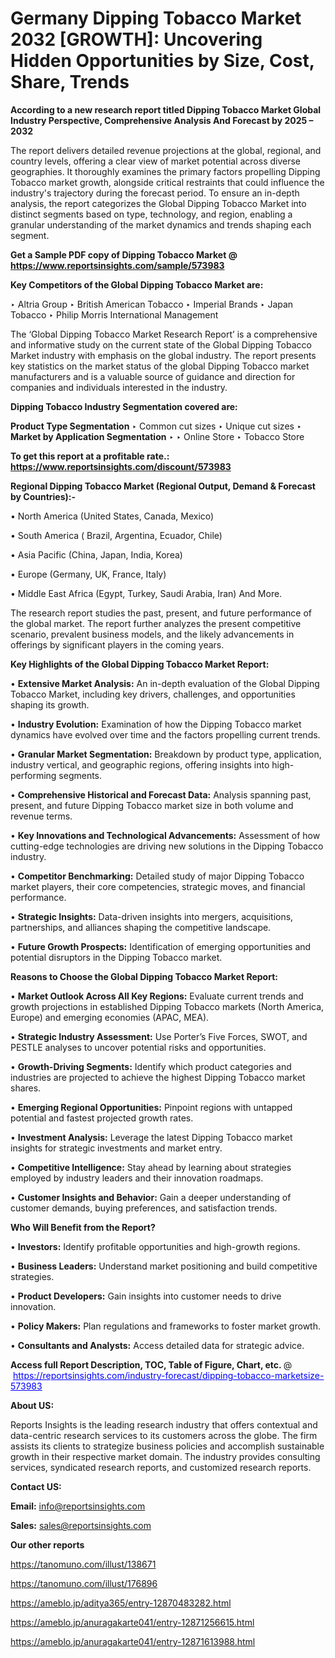# Germany Dipping Tobacco Market 2032 [GROWTH]: Uncovering Hidden Opportunities by Size, Cost, Share, Trends

<strong>According to a new research report titled Dipping Tobacco Market Global Industry Perspective, Comprehensive Analysis And Forecast by 2025 – 2032</strong>

The report delivers detailed revenue projections at the global, regional, and country levels, offering a clear view of market potential across diverse geographies. It thoroughly examines the primary factors propelling Dipping Tobacco market growth, alongside critical restraints that could influence the industry's trajectory during the forecast period. To ensure an in-depth analysis, the report categorizes the Global Dipping Tobacco Market into distinct segments based on type, technology, and region, enabling a granular understanding of the market dynamics and trends shaping each segment.

<strong>Get a Sample PDF copy of Dipping Tobacco Market </strong><strong>@<a href=https://www.reportsinsights.com/sample/573983 style=color:#0000ff;> https://www.reportsinsights.com/sample/573983</a></strong></font>

<strong>Key Competitors of the Global Dipping Tobacco Market are:</strong>

‣ Altria Group
‣ British American Tobacco
‣ Imperial Brands
‣ Japan Tobacco
‣ Philip Morris International Management

The ‘Global Dipping Tobacco Market Research Report’ is a comprehensive and informative study on the current state of the Global Dipping Tobacco Market industry with emphasis on the global industry. The report presents key statistics on the market status of the global Dipping Tobacco market manufacturers and is a valuable source of guidance and direction for companies and individuals interested in the industry.

<strong>Dipping Tobacco Industry Segmentation covered are:</strong>

<strong>Product Type Segmentation</strong>
‣
Common cut sizes
‣ Unique cut sizes
‣ 
<strong>Market by Application Segmentation</strong>
‣
‣  Online Store
‣ Tobacco Store

<strong>To get this report at a profitable rate.: <a href=https://www.reportsinsights.com/discount/573983 style=color:#0000ff;>https://www.reportsinsights.com/discount/573983</a></strong></font>

<strong>Regional Dipping Tobacco Market (Regional Output, Demand &amp; Forecast by Countries):-</strong>

• North America (United States, Canada, Mexico)

• South America ( Brazil, Argentina, Ecuador, Chile)

• Asia Pacific (China, Japan, India, Korea)

• Europe (Germany, UK, France, Italy)

• Middle East Africa (Egypt, Turkey, Saudi Arabia, Iran) And More.

The research report studies the past, present, and future performance of the global market. The report further analyzes the present competitive scenario, prevalent business models, and the likely advancements in offerings by significant players in the coming years.

<strong>Key Highlights of the Global Dipping Tobacco Market Report:</strong>

• <strong>Extensive Market Analysis:</strong> An in-depth evaluation of the Global Dipping Tobacco Market, including key drivers, challenges, and opportunities shaping its growth.

• <strong>Industry Evolution:</strong> Examination of how the Dipping Tobacco market dynamics have evolved over time and the factors propelling current trends.

• <strong>Granular Market Segmentation:</strong> Breakdown by product type, application, industry vertical, and geographic regions, offering insights into high-performing segments.

• <strong>Comprehensive Historical and Forecast Data:</strong> Analysis spanning past, present, and future Dipping Tobacco market size in both volume and revenue terms.

• <strong>Key Innovations and Technological Advancements:</strong> Assessment of how cutting-edge technologies are driving new solutions in the Dipping Tobacco industry.

• <strong>Competitor Benchmarking:</strong> Detailed study of major Dipping Tobacco market players, their core competencies, strategic moves, and financial performance.

• <strong>Strategic Insights:</strong> Data-driven insights into mergers, acquisitions, partnerships, and alliances shaping the competitive landscape.

• <strong>Future Growth Prospects:</strong> Identification of emerging opportunities and potential disruptors in the Dipping Tobacco market.

<strong>Reasons to Choose the Global Dipping Tobacco Market Report:</strong>

• <strong>Market Outlook Across All Key Regions:</strong> Evaluate current trends and growth projections in established Dipping Tobacco markets (North America, Europe) and emerging economies (APAC, MEA).

• <strong>Strategic Industry Assessment:</strong> Use Porter’s Five Forces, SWOT, and PESTLE analyses to uncover potential risks and opportunities.

• <strong>Growth-Driving Segments:</strong> Identify which product categories and industries are projected to achieve the highest Dipping Tobacco market shares.

• <strong>Emerging Regional Opportunities:</strong> Pinpoint regions with untapped potential and fastest projected growth rates.

• <strong>Investment Analysis:</strong> Leverage the latest Dipping Tobacco market insights for strategic investments and market entry.

• <strong>Competitive Intelligence:</strong> Stay ahead by learning about strategies employed by industry leaders and their innovation roadmaps.

• <strong>Customer Insights and Behavior:</strong> Gain a deeper understanding of customer demands, buying preferences, and satisfaction trends.

<strong>Who Will Benefit from the Report?</strong>

• <strong>Investors:</strong> Identify profitable opportunities and high-growth regions.

• <strong>Business Leaders:</strong> Understand market positioning and build competitive strategies.

• <strong>Product Developers:</strong> Gain insights into customer needs to drive innovation.

• <strong>Policy Makers:</strong> Plan regulations and frameworks to foster market growth.

• <strong>Consultants and Analysts:</strong> Access detailed data for strategic advice.
</ul>
<strong>Access full Report Description, TOC, Table of Figure, Chart, etc. </strong>@  <a href=https://reportsinsights.com/industry-forecast/dipping-tobacco-marketsize-573983 style=color:#0000ff;>https://reportsinsights.com/industry-forecast/dipping-tobacco-marketsize-573983</a></font>

<strong><strong>About US</strong>:</strong>

Reports Insights is the leading research industry that offers contextual and data-centric research services to its customers across the globe. The firm assists its clients to strategize business policies and accomplish sustainable growth in their respective market domain. The industry provides consulting services, syndicated research reports, and customized research reports.

<strong>Contact US:</strong>

<p class=""""><b>Email:</b> <a href=mailto:info@reportsinsights.com>info@reportsinsights.com</a></p>
<p class=""""><b>Sales:</b> <a href=mailto:sales@reportsinsights.com>sales@reportsinsights.com</a></p>

<strong>Our other reports</strong>

<a href=https://tanomuno.com/illust/138671>https://tanomuno.com/illust/138671</a>

<a href=https://tanomuno.com/illust/176896>https://tanomuno.com/illust/176896</a>

<a href=https://ameblo.jp/aditya365/entry-12870483282.html>https://ameblo.jp/aditya365/entry-12870483282.html</a>

<a href=https://ameblo.jp/anuragakarte041/entry-12871256615.html>https://ameblo.jp/anuragakarte041/entry-12871256615.html</a>

<a href=https://ameblo.jp/anuragakarte041/entry-12871613988.html>https://ameblo.jp/anuragakarte041/entry-12871613988.html</a>
